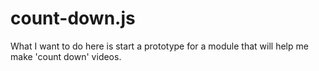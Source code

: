 # count-down.js

What I want to do here is start a prototype for a module that will help me make 'count down' videos.